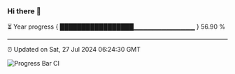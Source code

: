 ### Hi there 👋

⏳ Year progress { █████████████████▁▁▁▁▁▁▁▁▁▁▁▁▁ } 56.90 %

---

⏰ Updated on Sat, 27 Jul 2024 06:24:30 GMT

![Progress Bar CI](https://github.com/ZhaoGui/ZhaoGui/workflows/Progress%20Bar%20CI/badge.svg)
